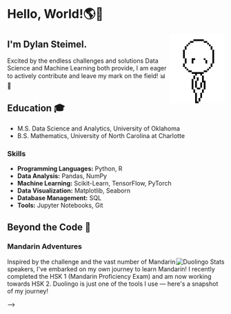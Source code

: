 # Hello, World!🌎👋

<img align="right" alt="GIF" height="160px" src="base3.gif" />

## I'm Dylan Steimel. 

Excited by the endless challenges and solutions Data Science and Machine Learning both provide, I am eager to actively contribute and leave my mark on the field! 📊🤖

## Education 🎓
- M.S. Data Science and Analytics, University of Oklahoma
- B.S. Mathematics, University of North Carolina at Charlotte

### Skills

- **Programming Languages:** Python, R
- **Data Analysis:** Pandas, NumPy
- **Machine Learning:** Scikit-Learn, TensorFlow, PyTorch
- **Data Visualization:** Matplotlib, Seaborn
- **Database Management:** SQL
- **Tools:** Jupyter Notebooks, Git

## Beyond the Code 🚀

### Mandarin Adventures
<img align = "right" src="https://duolingo-stats-card.vercel.app/api?id=488374565&theme=github-dark" alt="Duolingo Stats"/>
Inspired by the challenge and the vast number of Mandarin speakers, I've embarked on my own journey to learn Mandarin! I recently completed the HSK 1 (Mandarin Proficiency Exam) and am now working towards HSK 2. Duolingo is just one of the tools I use — here's a snapshot of my journey!
<br clear="right"/>

<!--
### Chess
<p align="center">
  <a href="https://www.chess.com/member/somuchjelloo">
    <img src="https://readme.andyruwruw.com/api/chess-games">
  </a>
</p>
<!--START_SECTION:chessStats-->

<!--END_SECTION:chessStats-->
-->

<!--
**steimel60/steimel60** is a ✨ _special_ ✨ repository because its `README.md` (this file) appears on your GitHub profile.

Here are some ideas to get you started:

- 🔭 I’m currently working on ...
- 🌱 I’m currently learning ...
- 👯 I’m looking to collaborate on ...
- 🤔 I’m looking for help with ...
- 💬 Ask me about ...
- 📫 How to reach me: ...
- 😄 Pronouns: ...
- ⚡ Fun fact: ...
-->

